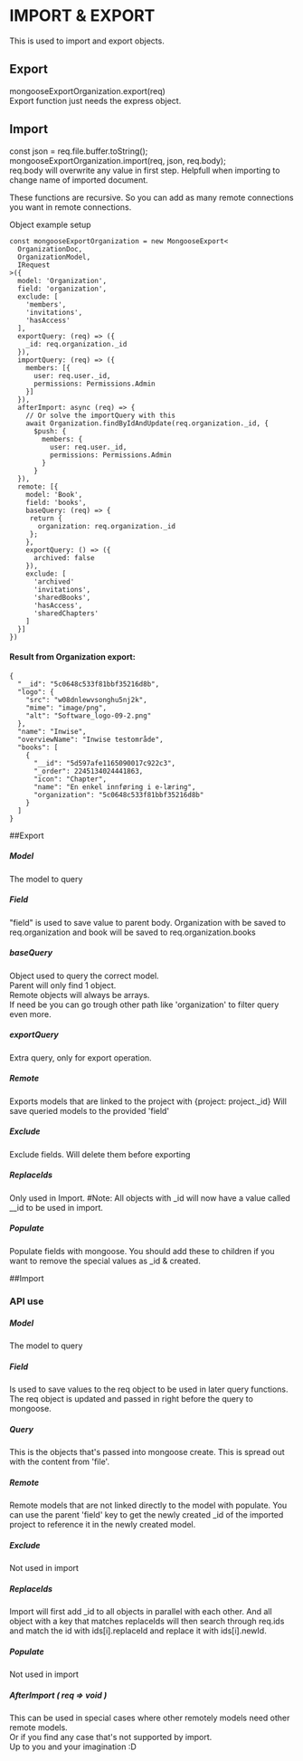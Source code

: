 # IMPORT & EXPORT

This is used to import and export objects.

## Export
mongooseExportOrganization.export(req)  
Export function just needs the express object.
  
## Import
const json = req.file.buffer.toString();  
mongooseExportOrganization.import(req, json, req.body);  
req.body will overwrite any value in first step. Helpfull when importing to change name of imported document.  

These functions are recursive. So you can add as many remote connections you want in remote connections.

Object example setup

```
const mongooseExportOrganization = new MongooseExport<
  OrganizationDoc,
  OrganizationModel,
  IRequest
>({
  model: 'Organization',
  field: 'organization',
  exclude: [
    'members',
    'invitations',
    'hasAccess'
  ],
  exportQuery: (req) => ({
    _id: req.organization._id
  }),
  importQuery: (req) => ({
    members: [{
      user: req.user._id,
      permissions: Permissions.Admin
    }]
  }),
  afterImport: async (req) => {
    // Or solve the importQuery with this 
    await Organization.findByIdAndUpdate(req.organization._id, {
      $push: {
        members: {
          user: req.user._id,
          permissions: Permissions.Admin
        }
      }
  }),
  remote: [{
    model: 'Book',
    field: 'books',
    baseQuery: (req) => {
     return {
       organization: req.organization._id
     };
    },
    exportQuery: () => ({
      archived: false
    }),
    exclude: [
      'archived'
      'invitations',
      'sharedBooks',
      'hasAccess',
      'sharedChapters'
    ]
  }]
})
```

#### Result from Organization export:

```
{
  "__id": "5c0648c533f81bbf35216d8b",
  "logo": {
    "src": "w08dnlewvsonghu5nj2k",
    "mime": "image/png",
    "alt": "Software_logo-09-2.png"
  },
  "name": "Inwise",
  "overviewName": "Inwise testområde",
  "books": [
    {
      "__id": "5d597afe1165090017c922c3",
      "_order": 2245134024441863,
      "icon": "Chapter",
      "name": "En enkel innføring i e-læring",
      "organization": "5c0648c533f81bbf35216d8b"
    }
  ]
}
```

##Export

##### Model

The model to query

##### Field

"field" is used to save value to parent body.
Organization with be saved to req.organization and book will be saved to req.organization.books

##### baseQuery

Object used to query the correct model.  
Parent will only find 1 object.  
Remote objects will always be arrays.  
If need be you can go trough other path like 'organization' to filter query even more.

##### exportQuery

Extra query, only for export operation.

##### Remote

Exports models that are linked to the project with {project: project._id}
Will save queried models to the provided 'field'

##### Exclude

Exclude fields. Will delete them before exporting

##### ReplaceIds

Only used in Import. #Note: All objects with _id will now have a value called __id to be used in import.

##### Populate

Populate fields with mongoose. You should add these to children if you want to remove the special values as _id & created.


##Import

### API use

##### Model

The model to query

##### Field

Is used to save values to the req object to be used in later query functions. The req object is updated and passed in right before the query to mongoose.

##### Query

This is the objects that's passed into mongoose create.
This is spread out with the content from 'file'.

##### Remote

Remote models that are not linked directly to the model with populate.
You can use the parent 'field' key to get the newly created \_id of the imported project to reference it in the newly created model.

##### Exclude

Not used in import

##### ReplaceIds

Import will first add \_id to all objects in parallel with each other. And all object with a key that matches replaceIds will then search through req.ids and match the id with ids[i].replaceId and replace it with ids[i].newId.

##### Populate

Not used in import

##### AfterImport ( req => void )

This can be used in special cases where other remotely models need other remote models.  
Or if you find any case that's not supported by import.  
Up to you and your imagination :D

